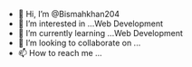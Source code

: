 - 👋 Hi, I’m @Bismahkhan204
- 👀 I’m interested in ...Web Development
- 🌱 I’m currently learning ...Web Development
- 💞️ I’m looking to collaborate on ...
- 📫 How to reach me ...

<!---
Bismahkhan204/Bismahkhan204 is a ✨ special ✨ repository because its `README.md` (this file) appears on your GitHub profile.
You can click the Preview link to take a look at your changes.
--->
